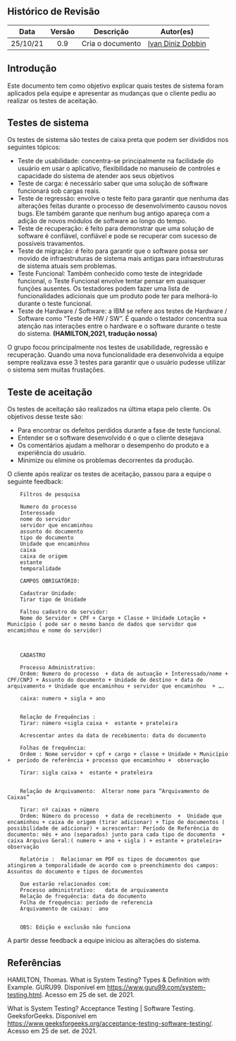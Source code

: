 ## Histórico de Revisão
| Data | Versão | Descrição | Autor(es)|
|:----:|:------:|:---------:|:--------:|
| 25/10/21 | 0.9 |  Cria o documento | [Ivan Diniz Dobbin](https://github.com/darmsDD) |



## Introdução
Este documento tem como objetivo explicar quais testes de sistema foram aplicados pela equipe e apresentar as mudanças que o cliente pediu ao realizar os testes de aceitação.



## Testes de sistema
Os testes de sistema são testes de caixa preta que podem ser divididos nos seguintes tópicos:

- Teste de usabilidade: concentra-se principalmente na facilidade do usuário em usar o aplicativo, flexibilidade no manuseio de controles e capacidade do sistema de atender aos seus objetivos
- Teste de carga: é necessário saber que uma solução de software funcionará sob cargas reais.
- Teste de regressão: envolve o teste feito para garantir que nenhuma das alterações feitas durante o processo de desenvolvimento causou novos bugs. Ele também garante que nenhum bug antigo apareça com a adição de novos módulos de software ao longo do tempo.
- Teste de recuperação: é feito para demonstrar que uma solução de software é confiável, confiável e pode se recuperar com sucesso de possíveis travamentos.
- Teste de migração: é feito para garantir que o software possa ser movido de infraestruturas de sistema mais antigas para infraestruturas de sistema atuais sem problemas.
- Teste Funcional: Também conhecido como teste de integridade funcional, o Teste Funcional envolve tentar pensar em quaisquer funções ausentes. Os testadores podem fazer uma lista de funcionalidades adicionais que um produto pode ter para melhorá-lo durante o teste funcional.
- Teste de Hardware / Software: a IBM se refere aos testes de Hardware / Software como “Teste de HW / SW”. É quando o testador concentra sua atenção nas interações entre o hardware e o software durante o teste do sistema. 
**(HAMILTON,2021, tradução nossa)**

O grupo focou principalmente nos testes de usabilidade, regressão e recuperação.
Quando uma nova funcionalidade era desenvolvida a equipe sempre realizava esse 3 testes para garantir que o usuário pudesse utilizar o sistema sem muitas frustações.


## Teste de aceitação
Os testes de aceitação são realizados na última etapa pelo cliente. Os objetivos desse teste são:

- Para encontrar os defeitos perdidos durante a fase de teste funcional.
- Entender se o software desenvolvido é o que o cliente desejava
- Os comentários ajudam a melhorar o desempenho do produto e a experiência do usuário.
- Minimize ou elimine os problemas decorrentes da produção.

O cliente após realizar os testes de aceitação, passou para a equipe o seguinte feedback:

```
    Filtros de pesquisa

    Numero do processo
    Interessado
    nome do servidor 
    servidor que encaminhou
    assunto do documento 
    tipo de documento 
    Unidade que encaminhou
    caixa
    caixa de origem
    estante 
    temporalidade

    CAMPOS OBRIGATÓRIO: 

    Cadastrar Unidade:  
    Tirar tipo de Unidade 

    Faltou cadastro do servidor: 
    Nome do Servidor + CPF + Cargo + Classe + Unidade Lotação + Município ( pode ser o mesmo banco de dados que servidor que encaminhou e nome do servidor)



    CADASTRO

    Processo Administrativo: 
    Ordem: Numero do processo  + data de autuação + Interessado/nome + CPF/CNPJ + Assunto do documento + Unidade de destino + data de arquivamento + Unidade que encaminhou + servidor que encaminhou  + ….

    caixa: numero + sigla + ano


    Relação de Frequências :
    Tirar: número +sigla caixa +  estante + prateleira

    Acrescentar antes da data de recebimento: data do documento 

    Folhas de frequência: 
    Ordem : Nome servidor + cpf + cargo + classe + Unidade + Município +  período de referência + processo que encaminhou +  observação 

    Tirar: sigla caixa +  estante + prateleira


    Relação de Arquivamento:  Alterar nome para “Arquivamento de Caixas” 

    Tirar: nº caixas + número
    Ordem: Número do processo  + data de recebimento  +  Unidade que encaminhou + caixa de origem (tirar adicionar) + Tipo de documentos ( possibilidade de adicionar) + acrescentar: Período de Referência do documento: mês + ano (separados) junto para cada tipo de documento  + caixa Arquivo Geral:( numero + ano + sigla ) + estante + prateleira+ observação 

    Relatório :  Relacionar em PDF os tipos de documentos que atingirem a temporalidade de acordo com o preenchimento dos campos: Assuntos do documento e tipos de documentos 

    Que estarão relacionados com:
    Processo administrativo:   data de arquivamento
    Relação de frequência: data do documento
    Folha de frequência: período de referencia 
    Arquivamento de caixas:  ano


    OBS: Edição e exclusão não funciona 
```

A partir desse feedback a equipe iniciou as alterações do sistema.



## Referências

HAMILTON, Thomas. What is System Testing? Types & Definition with Example. GURU99. Disponível em <https://www.guru99.com/system-testing.html>. Acesso em 25 de set. de 2021.

What is System Testing? Acceptance Testing | Software Testing. GeeksforGeeks. Disponível em <https://www.geeksforgeeks.org/acceptance-testing-software-testing/>. Acesso em 25 de set. de 2021.

